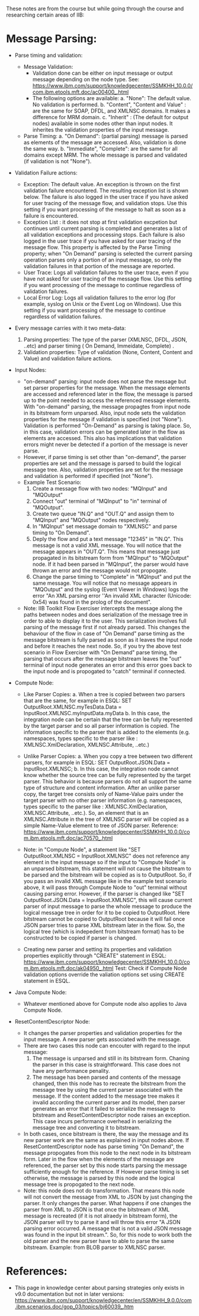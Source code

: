 These notes are from the course but while going through the course and researching certain areas of IIB:

Message Parsing:
===============

* Parse timing and validation:
    - Message Validation:
      * Validation done can be either on input message or output message depending on the node type. See: https://www.ibm.com/support/knowledgecenter/SSMKHH_10.0.0/com.ibm.etools.mft.doc/ac00400_.html
      * The following options are available:
        a. "None": The default value. No validation is performed.
        b. "Content", "Content and Value" : are the same for SOAP, DFDL, and XMLNSC domains.  It makes a difference for MRM domain.
        c. "Inherit" : (The default for output nodes) available in some nodes other than input nodes. It inherites the validation properties of the input message.
    - Parse Timing:
        a. "On Demand": (partial parsing) message is parsed as elements of the message are accessed.  Also, validation is done the same way.
        b. "Immediate", "Complete": are the same for all domains except MRM.  The whole message is parsed and validated (if validation is not "None").
        
* Validation Failure actions:
    - Exception: The default value. An exception is thrown on the first validation failure encountered. The resulting exception list is shown below. The failure is also logged in the user trace if you have asked for user tracing of the message flow, and validation stops. Use this setting if you want processing of the message to halt as soon as a failure is encountered.
    - Exception List : it does not stop at first validation excpetion but continues until current parsing is completed and generates a list of all validation exceptions and processing stops. Each failure is also logged in the user trace if you have asked for user tracing of the message flow. This property is affected by the Parse Timing property; when "On Demand" parsing is selected the current parsing operation parses only a portion of an input message, so only the validation failures in that portion of the message are reported.
    - User Trace: Logs all validation failures to the user trace, even if you have not asked for user tracing of the message flow. Use this setting if you want processing of the message to continue regardless of validation failures.
    - Local Error Log: Logs all validation failures to the error log (for example, syslog on Unix or the Event Log on Windows). Use this setting if you want processing of the message to continue regardless of validation failures.


        
* Every message carries with it two meta-data:
  1. Parsing properties: The type of the parser (XMLNSC, DFDL, JSON, ..etc) and parser timing ( On Demand, Immeidate, Complete) .
  2. Validation properties: Type of validation (None, Content, Content and Value) and validation failure actions.

* Input Nodes:
    - "on-demand" parsing: input node does not parse the message but set parser properties for the message.  When the message elements are accessed and referenced later in the flow, the message is parsed up to the point needed to access the referenced message elements.  With "on-demand" parsing, the message propagtes from input node in its bitstream form unparsed. Also, input node sets the validation properties for the message if validation is specified (not "None").  Validation is performed "On-Demand" as parsing is taking place.  So, in this case, validation errors can be generated later in the flow as elements are accessed. This also has implications that validation errors might never be detected if a portion of the message is never parse.
    - However, if parse timing is set other than "on-demand", the parser properties are set and the message is parsed to build the logical message tree. Also, validation properties are set for the message and validation is performed if specified (not "None").
    - Example Test Scenario:
        1. Create a message flow with two nodes: "MQInput" and "MQOutput"
        2. Connect "out" terminal of "MQInput" to "in" terminal of "MQOutput".
        3. Create two queue "IN.Q" and "OUT.Q" and assign them to "MQInput" and "MQOutput" nodes respectively.
        4. In "MQInput" set message domain to "XMLNSC" and parse timing to "On Demand".
        5. Deply the flow and put a text message "12345" in "IN.Q". This message is not a valid XML message. You will notice that the message appears in "OUT.Q".  This means that message just propagated in its bitstream form from "MQInput" to "MQOutput" node.  If it had been parsed in "MQInput", the parser would have thrown an error and the message would not propogate.
        6. Change the parse timing to "Complete" in "MQInput" and put the same message. You will notice that no message appears in "MQOutput" and the syslog (Event Viewer in Windows) logs the error "An XML parsing error ''An invalid XML character (Unicode: 0x54) was found in the prolog of the document".
    - Note: IIB Toolkit Flow Exerciser intercepts the message along the paths between nodes and does serialization of the message tree in order to able to display it to the user. This serialization involves full parsing of the message first if not already parsed. This changes the behaviour of the flow in case of "On Demand" parse timing as the message bitstream is fully parsed as soon as it leaves the input node and before it reaches the next node.  So, if you try the above test scenario in Flow Exerciser with "On Demand" parse timing, the parsing that occurs after the message bitstream leaves the "out" terminal of input node generates an error and this error goes back to the input node and is propogated to "catch" terminal if connected.
    
* Compute Node:
   - Like Parser Copies: 
     a. When a tree is copied between two parsers that are the same, for example in ESQL:
       SET OutputRoot.XMLNSC.myTesData.Data = InputRoot.XMLNSC.myInputData.myData
     b. In this case, the integration node can be certain that the tree can be fully represented by the target parser and so all parser information is copied. The information specific to the parser that is added to the elements (e.g. namespaces, types specific to the parser like : XMLNSC.XmlDeclaration, XMLNSC.Attribute, ..etc.)
   - Unlike Parser Copies:
     a. When you copy a tree between two different parsers, for example in ESQL:
       SET OutputRoot.JSON.Data = InputRoot.XMLNSC;
     b. In this case, the integration node cannot know whether the source tree can be fully represented by the target parser. This behavior is because parsers do not all support the same type of structure and content information. After an unlike parser copy, the target tree consists only of Name-Value pairs under the target parser with no other parser information (e.g. namespaces, types specific to the parser like : XMLNSC.XmlDeclaration, XMLNSC.Attribute, ..etc.).  So, an element that is an XMLNSC.Attribute in the tree of XMLNSC parser will be copied as a simple Name-Value element to tree of JSON parser.
    Reference: https://www.ibm.com/support/knowledgecenter/SSMKHH_10.0.0/com.ibm.etools.mft.doc/ac70570_.html
    
    - Note: in "Compute Node", a statement like "SET OutputRoot.XMLNSC = InputRoot.XMLNSC" does not reference any element in the input message so if the input to "Compute Node" is an unparsed bitstream, this statement will not cause the bitstream to be parsed and the bitstream will be copied as is to OutputRoot. So, if you pass an invalid XML message like in the example test scenario above, it will pass through Compute Node to "out" terminal without causing parsing error.  However, if the parser is changed like "SET OutputRoot.JSON.Data = InputRoot.XMLNSC", this will cause current parser of input message to parse the whole message to produce the logical message tree in order for it to be copied to OutputRoot.  Here bitstream cannot be copied to OutputRoot because it will fail once JSON parser tries to parse XML bitstream later in the flow. So, the logical tree (which is indepedent from bitstream format) has to be constructed to be copied if parser is changed.
    
    - Creating new parser and setting its properties and validation properties explicitly through "CREATE" statement in ESQL:
    https://www.ibm.com/support/knowledgecenter/SSMKHH_10.0.0/com.ibm.etools.mft.doc/ak04950_.html
    Test: Check if Compute Node validation options override the valiation options set using CREATE statement in ESQL.
    
* Java Compute Node:
    - Whatever mentioned above for Compute node also applies to Java Compute Node.


* ResetContentDescriptor Node:
   - It changes the parser properties and validation properties for the input message.  A new parser gets associated with the message.
   - There are two cases this node can encouter with regard to the input message:
        1. The message is unparsed and still in its bitstream form. Chaning the parser in this case is straightforward. This case does not have any performance penality.
        2. The message has been parsed and contents of the message changed, then this node has to recreate the bitstream from the message tree by using the current parser associated with the message.  If the content added to the message tree makes it invalid according the current parser and its model, then parser generates an error that it failed to serialize the message to bitstream and ResetContentDescriptor node raises an exception.  This case incurs performance overhead in serializing the message tree and converting it to bitstream.
   - In both cases, once bitstream is there, the way the message and its new parser work are the same as explained in input nodes above.  If ResetContentDescriptor node has parse timing "On Demand", the message propogates from this node to the next node in its bitstream form.  Later in the flow when the elements of the message are referenced, the parser set by this node starts parsing the message sufficiently enough for the reference.  If However parse timing is set otherwise, the message is parsed by this node and the logical message tree is propogated to the next node.
   - Note: this node does not do transformation. That means this node will not convert the message from XML to JSON by just changing the parser.  It only changes the parser.  What happens if one changes the parser from XML to JSON is that once the bitstream of XML message is recreated (if it is not alraedy in bitstream form), the JSON parser will try to parse it and will throw this error "A JSON parsing error occurred. A message that is not a valid JSON message was found in the input bit stream.".  So, for this node to work both the old parser and the new parser have to able to parse the same bitstream.  Example: from BLOB parser to XMLNSC parser.


References:
================
* This page in knowledge center about parsing strategies only exists in v9.0 documentation but not in later versions:
https://www.ibm.com/support/knowledgecenter/en/SSMKHH_9.0.0/com.ibm.scenarios.doc/gop_03/topics/bj60039_.htm
